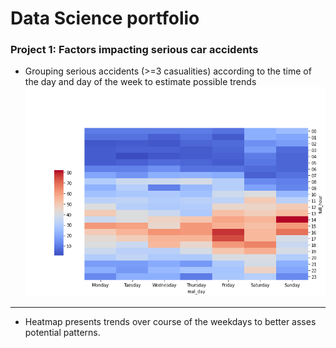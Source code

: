 # Data Science portfolio
### Project 1: Factors impacting serious car accidents
* Grouping serious accidents (>=3 casualities) according to the time of the day and day of the week to estimate possible trends
![](/Figures/heatmap.png)


***
* Heatmap presents trends over course of the weekdays to better asses potential patterns. 

